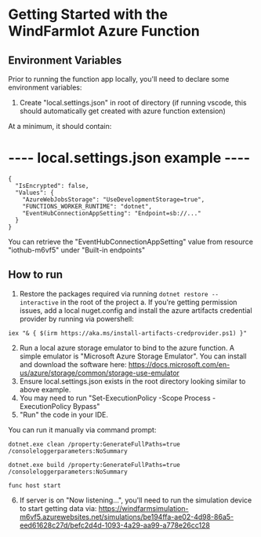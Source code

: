 # Getting Started with the WindFarmIot Azure Function

## Environment Variables

Prior to running the function app locally, you'll need to declare some environment variables:

1. Create "local.settings.json" in root of directory (if running vscode, this should automatically get created with azure function extension)

At a minimum, it should contain:

# ---- local.settings.json example ----
```
{
  "IsEncrypted": false,
  "Values": {
    "AzureWebJobsStorage": "UseDevelopmentStorage=true",
    "FUNCTIONS_WORKER_RUNTIME": "dotnet",
    "EventHubConnectionAppSetting": "Endpoint=sb://..."
  }
}

```
You can retrieve the "EventHubConnectionAppSetting" value from resource "iothub-m6vf5" under "Built-in endpoints"

## How to run

1. Restore the packages required via running `dotnet restore --interactive` in the root of the project
	a. If you're getting permission issues, add a local nuget.config and install the azure artifacts credential provider by running via powershell: 
  ```
  iex "& { $(irm https://aka.ms/install-artifacts-credprovider.ps1) }"
  ```
2. Run a local azure storage emulator to bind to the azure function. A simple emulator is "Microsoft Azure Storage Emulator". You can install and download the software here: https://docs.microsoft.com/en-us/azure/storage/common/storage-use-emulator
3. Ensure local.settings.json exists in the root directory looking similar to above example.
4. You may need to run "Set-ExecutionPolicy -Scope Process -ExecutionPolicy Bypass"
5. "Run" the code in your IDE. 

You can run it manually via command prompt:

```
dotnet.exe clean /property:GenerateFullPaths=true /consoleloggerparameters:NoSummary

dotnet.exe build /property:GenerateFullPaths=true /consoleloggerparameters:NoSummary

func host start
```

6. If server is on "Now listening...", you'll need to run the simulation device to start getting data via:
https://windfarmsimulation-m6vf5.azurewebsites.net/simulations/be194ffa-ae02-4d98-86a5-eed61628c27d/befc2d4d-1093-4a29-aa99-a778e26cc128

